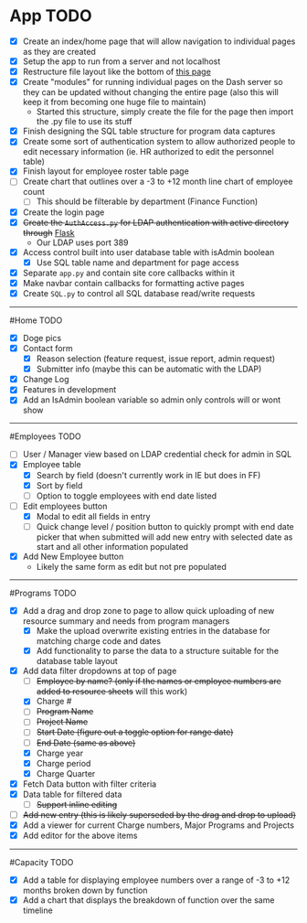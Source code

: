 # App TODO
- [x] Create an index/home page that will allow navigation to individual pages as they are created
- [x] Setup the app to run from a server and not localhost
- [x] Restructure file layout like the bottom of [this page](https://dash.plot.ly/urls)
- [x] Create "modules" for running individual pages on the Dash server so they can be updated without changing the entire page (also this will keep it from becoming one huge file to maintain)
    - Started this structure, simply create the file for the page then import the .py file to use its stuff
- [x] Finish designing the SQL table structure for program data captures
- [x] Create some sort of authentication system to allow authorized people 
to edit necessary information (ie. HR authorized to edit the personnel table)
- [x] Finish layout for employee roster table page
- [ ] Create chart that outlines over a -3 to +12 month line chart of employee count
    - [ ] This should be filterable by department (Finance Function)
- [x] Create the login page
- [x] ~~Create the `AuthAccess.py` for LDAP authentication with active directory through~~ [Flask](https://code.tutsplus.com/tutorials/flask-authentication-with-ldap--cms-23101)
    - Our LDAP uses port 389
- [x] Access control built into user database table with isAdmin boolean
    - [x] Use SQL table name and department for page access
- [x] Separate `app.py` and contain site core callbacks within it
- [x] Make navbar contain callbacks for formatting active pages
- [x] Create `SQL.py` to control all SQL database read/write requests
---
#Home TODO
- [x] Doge pics
- [x] Contact form
    - [x] Reason selection (feature request, issue report, admin request)
    - [x] Submitter info (maybe this can be automatic with the LDAP)
- [x] Change Log
- [x] Features in development
- [x] Add an IsAdmin boolean variable so admin only controls will or wont show
---
#Employees TODO
- [ ] User / Manager view based on LDAP credential check for admin in SQL
- [x] Employee table
    - [x] Search by field (doesn't currently work in IE but does in FF)
    - [x] Sort by field
    - [ ] Option to toggle employees with end date listed
- [ ] Edit employees button
    - [x] Modal to edit all fields in entry
    - [ ] Quick change level / position button to quickly prompt with end 
    date picker that when submitted will add new entry with selected date as
     start and all other information populated
- [x] Add New Employee button
    - Likely the same form as edit but not pre populated
---
#Programs TODO
- [x] Add a drag and drop zone to page to allow quick uploading of new 
resource summary and needs from program managers
    - [x] Make the upload overwrite existing entries in the database for 
    matching charge code and dates
    - [x] Add functionality to parse the data to a structure suitable for 
    the database table layout
- [x] Add data filter dropdowns at top of page
    - [ ] ~~Employee by name? (only if the names or employee numbers are added
     to resource sheets~~ 
    will this work)
    - [x] Charge #
    - [ ] ~~Program Name~~
    - [ ] ~~Project Name~~
    - [ ] ~~Start Date (figure out a toggle option for range date)~~
    - [ ] ~~End Date (same as above)~~
    - [x] Charge year
    - [x] Charge period
    - [x] Charge Quarter
- [x] Fetch Data button with filter criteria
- [x] Data table for filtered data
    - [ ] ~~Support inline editing~~
- [ ] ~~Add new entry (this is likely superseded by the drag and drop to upload)~~
- [x] Add a viewer for current Charge numbers, Major Programs and Projects
- [x] Add editor for the above items
---
#Capacity TODO
- [x] Add a table for displaying employee numbers over a range of -3 to +12 
months broken down by function
- [x] Add a chart that displays the breakdown of function over the same 
timeline
